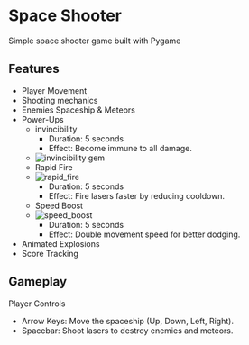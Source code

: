 # Space Shooter

Simple space shooter game built with Pygame

## Features

- Player Movement
- Shooting mechanics
- Enemies Spaceship & Meteors
- Power-Ups
    - invincibility
        - Duration: 5 seconds
        - Effect: Become immune to all damage.
    - ![invincibility gem](https://cloud-j89x2qgvl-hack-club-bot.vercel.app/0invincibility.png)
    - Rapid Fire
    - ![rapid_fire](https://cloud-j89x2qgvl-hack-club-bot.vercel.app/1rapid_fire.png)
        - Duration: 5 seconds
        - Effect: Fire lasers faster by reducing cooldown.
    - Speed Boost
    - ![speed_boost](https://cloud-j89x2qgvl-hack-club-bot.vercel.app/2speed_boost.png)
        - Duration: 5 seconds
        - Effect: Double movement speed for better dodging.
- Animated Explosions
- Score Tracking

## Gameplay
Player Controls
- Arrow Keys: Move the spaceship (Up, Down, Left, Right).
- Spacebar: Shoot lasers to destroy enemies and meteors.
